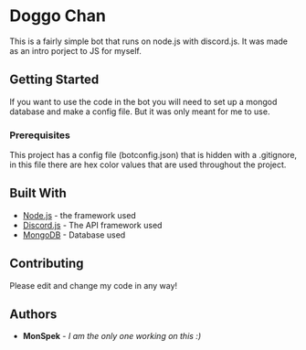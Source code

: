 # Doggo Chan

This is a fairly simple bot that runs on node.js with discord.js. It was made as an intro porject to JS for myself.

## Getting Started

If you want to use the code in the bot you will need to set up a mongod database and make a config file. But it was only meant for me to use.

### Prerequisites

This project has a config file (botconfig.json) that is hidden with a .gitignore, in this file there are hex color values that are used throughout the project.

## Built With

* [Node.js](https://nodejs.org/) - the framework used
* [Discord.js](https://discord.js.org/) - The API framework used
* [MongoDB](https://www.mongodb.com/) - Database used

## Contributing

Please edit and change my code in any way!

## Authors

* **MonSpek** - *I am the only one working on this :)*
